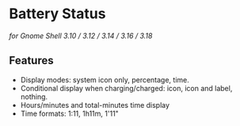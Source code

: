 Battery Status
====================================

*for Gnome Shell 3.10 / 3.12 / 3.14 / 3.16 / 3.18*

Features
--------

* Display modes: system icon only, percentage, time.
* Conditional display when charging/charged: icon, icon and label, nothing.
* Hours/minutes and total-minutes time display
* Time formats: 1:11, 1h11m, 1'11"

